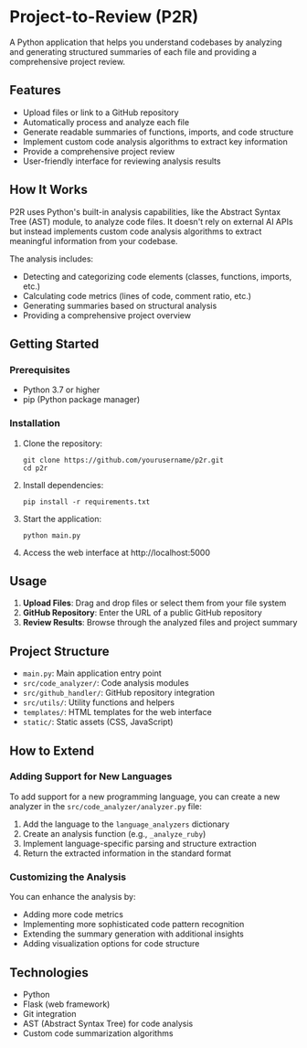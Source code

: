 # Project-to-Review (P2R)

A Python application that helps you understand codebases by analyzing and generating structured summaries of each file and providing a comprehensive project review.

## Features

- Upload files or link to a GitHub repository
- Automatically process and analyze each file
- Generate readable summaries of functions, imports, and code structure
- Implement custom code analysis algorithms to extract key information
- Provide a comprehensive project review
- User-friendly interface for reviewing analysis results

## How It Works

P2R uses Python's built-in analysis capabilities, like the Abstract Syntax Tree (AST) module, to analyze code files. It doesn't rely on external AI APIs but instead implements custom code analysis algorithms to extract meaningful information from your codebase.

The analysis includes:
- Detecting and categorizing code elements (classes, functions, imports, etc.)
- Calculating code metrics (lines of code, comment ratio, etc.)
- Generating summaries based on structural analysis
- Providing a comprehensive project overview

## Getting Started

### Prerequisites

- Python 3.7 or higher
- pip (Python package manager)

### Installation

1. Clone the repository:
   ```
   git clone https://github.com/yourusername/p2r.git
   cd p2r
   ```

2. Install dependencies:
   ```
   pip install -r requirements.txt
   ```

3. Start the application:
   ```
   python main.py
   ```

4. Access the web interface at http://localhost:5000

## Usage

1. **Upload Files**: Drag and drop files or select them from your file system
2. **GitHub Repository**: Enter the URL of a public GitHub repository
3. **Review Results**: Browse through the analyzed files and project summary

## Project Structure

- `main.py`: Main application entry point
- `src/code_analyzer/`: Code analysis modules
- `src/github_handler/`: GitHub repository integration
- `src/utils/`: Utility functions and helpers
- `templates/`: HTML templates for the web interface
- `static/`: Static assets (CSS, JavaScript)

## How to Extend

### Adding Support for New Languages

To add support for a new programming language, you can create a new analyzer in the `src/code_analyzer/analyzer.py` file:

1. Add the language to the `language_analyzers` dictionary
2. Create an analysis function (e.g., `_analyze_ruby`)
3. Implement language-specific parsing and structure extraction
4. Return the extracted information in the standard format

### Customizing the Analysis

You can enhance the analysis by:
- Adding more code metrics
- Implementing more sophisticated code pattern recognition
- Extending the summary generation with additional insights
- Adding visualization options for code structure

## Technologies

- Python
- Flask (web framework)
- Git integration
- AST (Abstract Syntax Tree) for code analysis
- Custom code summarization algorithms 
